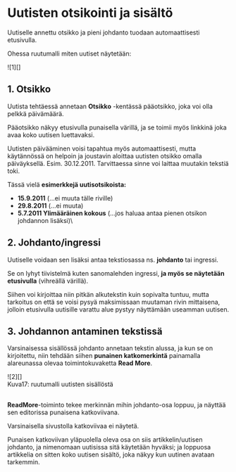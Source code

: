 # Uutisten otsikointi ja sisältö

Uutiselle annettu otsikko ja pieni johdanto tuodaan automaattisesti etusivulla.

Ohessa ruutumalli miten uutiset näytetään:

<figure class="fig-n" style="margin:0 0 20px 0">
![1][]
<figcaption></figcaption>
</figure>


## 1. Otsikko

Uutista tehtäessä annetaan **Otsikko** -kentässä pääotsikko, joka voi olla pelkkä päivämäärä.

Pääotsikko näkyy etusivulla punaisella värillä, ja se toimii myös linkkinä joka avaa koko uutisen luettavaksi.

Uutisten päivääminen voisi tapahtua myös automaattisesti, mutta käytännössä on helpoin
ja joustavin aloittaa uutisten otsikko omalla päiväyksellä. Esim. 30.12.2011.
Tarvittaessa sinne voi laittaa muutakin tekstiä toki.


Tässä vielä __esimerkkejä uutisotsikoista:__

* __15.9.2011__ (...ei muuta tälle riville)
* __29.8.2011__ (...ei muuta)
* __5.7.2011 Ylimääräinen kokous__ (...jos haluaa antaa pienen otsikon johdannon lisäksi)\\


## 2. Johdanto/ingressi

Uutiselle voidaan sen lisäksi antaa tekstiosassa ns. __johdanto__ tai ingressi.

Se on lyhyt tiivistelmä kuten sanomalehden ingressi, **ja myös se näytetään etusivulla** (vihreällä värillä).

Siihen voi kirjoittaa niin pitkän alkutekstin kuin sopivalta tuntuu,
mutta tarkoitus on että se voisi pysyä maksimissaan muutaman rivin mittaisena,
jolloin etusivulla uutisille varattu alue pystyy näyttämään useamman uutisen.


## 3. Johdannon antaminen tekstissä

Varsinaisessa sisällössä johdanto annetaan tekstin alussa, ja kun se on kirjoitettu,
niin tehdään siihen **punainen katkomerkintä** painamalla alareunassa olevaa toimintokuvaketta **Read More**.

<figure class="fig-n border" style="margin:0 0 30px 0">
![2][]
<figcaption>Kuva17: ruutumalli uutisten sisällöstä</figcaption>
</figure>

__ReadMore__-toiminto tekee merkinnän mihin johdanto-osa loppuu, ja näyttää sen editorissa punaisena katkoviivana.

Varsinaisella sivustolla katkoviivaa ei näytetä.

Punaisen katkoviivan yläpuolella oleva osa on siis artikkelin/uutisen johdanto,
ja nimenomaan uutisissa sitä käytetään hyväksi; ja loppuosa artikkelia on sitten koko uutisen sisältö,
joka näkyy kun uutinen avataan tarkemmin.



[1]: kuvat/kuva120.png "Ruutumalli etusivun uutisotsikoista"
[2]: kuvat/kuva117.png "Ruutumalli uutisen sisällöstä"



